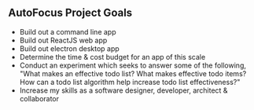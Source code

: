 ## AutoFocus Project Goals

- Build out a command line app
- Build out ReactJS web app
- Build out electron desktop app
- Determine the time & cost budget for an app of this scale
- Conduct an experiment which seeks to answer some of the following, "What makes an effective todo list? What makes effective todo items? How can a todo list algorithm help increase todo list effectiveness?"
- Increase my skills as a software designer, developer, architect & collaborator